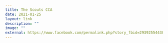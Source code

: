 ```yaml
---
title: The Scouts CCA
date: 2021-01-25
layout: link
description: ""
image: ""
external: https://www.facebook.com/permalink.php?story_fbid=2939255443056815&id=1452277625087945
---
```

